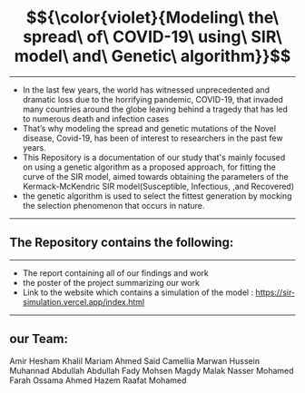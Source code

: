 # $${\color{violet}{Modeling\ the\ spread\ of\ COVID-19\ using\ SIR\ model\ and\ Genetic\ algorithm}}$$
---
*   In the last few years, the world has witnessed unprecedented and dramatic loss due to the horrifying pandemic, COVID-19, that invaded many countries around the globe leaving behind a tragedy that has led to numerous death and infection cases
*    That’s why modeling the spread and genetic mutations of the Novel disease, Covid-19, has been of interest to researchers in the past few years.
*    This Repository is a documentation of our study that's mainly focused on using a genetic algorithm as a proposed approach, for fitting the curve of the SIR model, aimed towards obtaining the parameters of the Kermack-McKendric SIR model(Susceptible, Infectious, ,and Recovered)
*  the genetic algorithm is used to select the fittest generation by mocking the selection phenomenon that occurs in nature.
---
## The Repository contains the following:
---
* The report containing all of our findings and work
* the poster of the project summarizing our work
* Link to the website which contains a simulation of the model : https://sir-simulation.vercel.app/index.html
---
## our Team:
Amir Hesham Khalil
Mariam Ahmed Said
Camellia Marwan Hussein
Muhannad Abdullah Abdullah
Fady Mohsen Magdy
Malak Nasser Mohamed
Farah Ossama Ahmed
Hazem Raafat Mohamed


